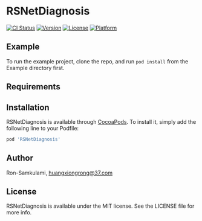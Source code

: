 # RSNetDiagnosis

[![CI Status](https://img.shields.io/travis/Ron-Samkulami/RSNetDiagnosis.svg?style=flat)](https://travis-ci.org/Ron-Samkulami/RSNetDiagnosis)
[![Version](https://img.shields.io/cocoapods/v/RSNetDiagnosis.svg?style=flat)](https://cocoapods.org/pods/RSNetDiagnosis)
[![License](https://img.shields.io/cocoapods/l/RSNetDiagnosis.svg?style=flat)](https://cocoapods.org/pods/RSNetDiagnosis)
[![Platform](https://img.shields.io/cocoapods/p/RSNetDiagnosis.svg?style=flat)](https://cocoapods.org/pods/RSNetDiagnosis)

## Example

To run the example project, clone the repo, and run `pod install` from the Example directory first.

## Requirements

## Installation

RSNetDiagnosis is available through [CocoaPods](https://cocoapods.org). To install
it, simply add the following line to your Podfile:

```ruby
pod 'RSNetDiagnosis'
```

## Author

Ron-Samkulami, huangxiongrong@37.com

## License

RSNetDiagnosis is available under the MIT license. See the LICENSE file for more info.
